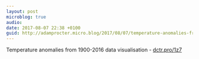 ```yaml
---
layout: post
microblog: true
audio: 
date: 2017-08-07 22:38 +0100
guid: http://adamprocter.micro.blog/2017/08/07/temperature-anomalies-from.html
---
```

Temperature anomalies from 1900-2016 data visualisation - [dctr.pro/1z7](http://dctr.pro/1z7)
